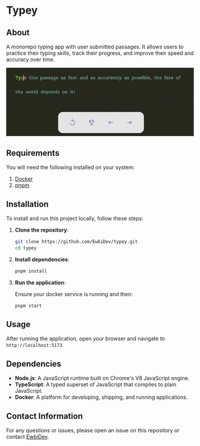 # Typey

## About

A monorepo typing app with user submitted passages. It allows users to practice their typing skills, track their progress, and improve their speed and accuracy over time.

![Typey Demo](typey-demo.gif)

## Requirements

You will need the following installed on your system:

1. [Docker](https://www.docker.com/products/docker-desktop/)
2. [pnpm](https://pnpm.io/installation)

## Installation

To install and run this project locally, follow these steps:

1. **Clone the repository**:

   ```sh
   git clone https://github.com/EwbiDev/typey.git
   cd typey
   ```

2. **Install dependencies**:

   ```sh
   pnpm install
   ```

3. **Run the application**:

   Ensure your docker service is running and then:

   ```sh
   pnpm start
   ```

## Usage

After running the application, open your browser and navigate to `http://localhost:5173`.

## Dependencies

- **Node.js**: A JavaScript runtime built on Chrome's V8 JavaScript engine.
- **TypeScript**: A typed superset of JavaScript that compiles to plain JavaScript.
- **Docker**: A platform for developing, shipping, and running applications.

## Contact Information

For any questions or issues, please open an issue on this repository or contact [EwbiDev](https://github.com/EwbiDev).
